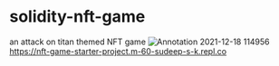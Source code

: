 # solidity-nft-game
an attack on titan themed NFT game 
![Annotation 2021-12-18 114956](https://user-images.githubusercontent.com/81789395/170241946-0a22edd3-75f8-4518-ac16-3723e53b6798.png)
https://nft-game-starter-project.m-60-sudeep-s-k.repl.co
